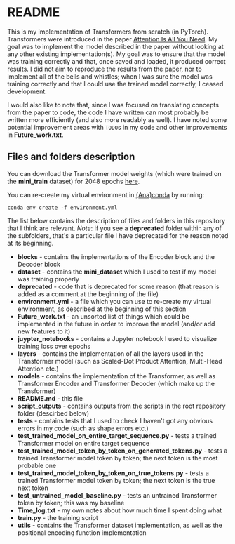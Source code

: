 # README

This is my implementation of Transformers from scratch (in PyTorch). Transformers were introduced in the paper [Attention Is All You Need](https://arxiv.org/abs/1706.03762). My goal was to implement the model described in the paper without looking at any other existing implementation(s). My goal was to ensure that the model was training correctly and that, once saved and loaded, it produced correct results. I did not aim to reproduce the results from the paper, nor to implement all of the bells and whistles; when I was sure the model was training correctly and that I could use the trained model correctly, I ceased development.

I would also like to note that, since I was focused on translating concepts from the paper to code, the code I have written can most probably be written more efficiently (and also more readably as well). I have noted some potential improvement areas with `TODO`s in my code and other improvements in **Future_work.txt**.
 
## Files and folders description

You can download the Transformer model weights (which were trained on the **mini_train** dataset) for 2048 epochs [here](https://drive.google.com/file/d/1bT2rt1qBustTHrkjP0FGFSj5w9NRJTIs/view?usp=sharing).

You can re-create my virtual environment in [(Ana)conda](https://www.anaconda.com/) by running:

```
conda env create -f environment.yml
```

The list below contains the description of files and folders in this repository that I think are relevant. *Note*: If you see a **deprecated** folder within any of the subfolders, that's a particular file I have deprecated for the reason noted at its beginning. 

 - **blocks** - contains the implementations of the Encoder block and the Decoder block
 - **dataset** - contains the **mini_dataset** which I used to test if my model was training properly
 - **deprecated** - code that is deprecated for some reason (that reason is added as a comment at the beginning of the file)
 - **environment.yml** - a file which you can use to re-create my virtual environment, as described at the beginning of this section
 - **Future_work.txt** - an unsorted list of things which could be implemented in the future in order to improve the model (and/or add new features to it)
 - **juypter_notebooks** - contains a Jupyter notebook I used to visualize training loss over epochs
 - **layers** - contains the implementation of all the layers used in the Transformer model (such as Scaled-Dot Product Attention, Multi-Head Attention etc.)
 - **models** - contains the implementation of the Transformer, as well as Transformer Encoder and Transformer Decoder (which make up the Transformer)
 - **README.md** - this file
 - **script_outputs** - contains outputs from the scripts in the root repository folder (descirbed below)
 - **tests** - contains tests that I used to check I haven't got any obvious errors in my code (such as shape errors etc.)
 - **test_trained_model_on_entire_target_sequence.py** - tests a trained Transformer model on entire target sequence
 - **test_trained_model_token_by_token_on_generated_tokens.py** - tests a trained Transformer model token by token; the next token is the most probable one
 - **test_trained_model_token_by_token_on_true_tokens.py** - tests a trained Transformer model token by token; the next token is the true next token
 - **test_untrained_model_baseline.py** - tests an untrained Transformer token by token; this was my baseline
 - **Time_log.txt** - my own notes about how much time I spent doing what
 - **train.py** - the training script
 - **utils** - contains the Transformer dataset implementation, as well as the positional encoding function implementation
